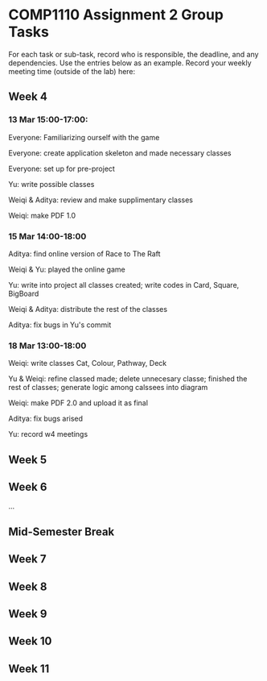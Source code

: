 # COMP1110 Assignment 2 Group Tasks

For each task or sub-task, record who is responsible, the deadline, and any dependencies.
Use the entries below as an example.
Record your weekly meeting time (outside of the lab) here:

## Week 4

### 13 Mar 15:00-17:00:

Everyone: Familiarizing ourself with the game

Everyone: create application skeleton and made necessary classes

Everyone: set up for pre-project

Yu: write possible classes

Weiqi & Aditya: review and make supplimentary classes

Weiqi: make PDF 1.0

### 15 Mar 14:00-18:00

Aditya: find online version of Race to The Raft

Weiqi & Yu: played the online game

Yu: write into project all classes created; write codes in Card, Square, BigBoard

Weiqi & Aditya: distribute the rest of the classes

Aditya: fix bugs in Yu's commit

### 18 Mar 13:00-18:00

Weiqi: write classes Cat, Colour, Pathway, Deck

Yu & Weiqi: refine classed made; delete unnecesary classe; finished the rest of classes; generate logic among calssees into diagram

Weiqi: make PDF 2.0 and upload it as final

Aditya: fix bugs arised

Yu: record w4 meetings

## Week 5





## Week 6

...

## Mid-Semester Break

## Week 7

## Week 8

## Week 9

## Week 10

## Week 11
